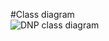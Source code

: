 #Class diagram
<br>
![DNP class diagram](https://github.com/user-attachments/assets/0387a478-cc0b-44fd-b8b0-ad1f41090e28)
